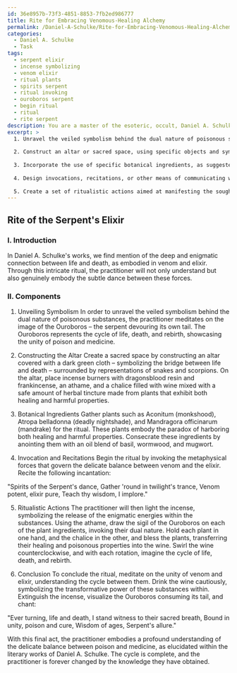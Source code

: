 ```yaml
---
id: 36e8957b-73f3-4851-8853-7fb2ed986777
title: Rite for Embracing Venomous-Healing Alchemy
permalink: /Daniel-A-Schulke/Rite-for-Embracing-Venomous-Healing-Alchemy/
categories:
  - Daniel A. Schulke
  - Task
tags:
  - serpent elixir
  - incense symbolizing
  - venom elixir
  - ritual plants
  - spirits serpent
  - ritual invoking
  - ouroboros serpent
  - begin ritual
  - ritual
  - rite serpent
description: You are a master of the esoteric, occult, Daniel A. Schulke, you complete tasks to the absolute best of your ability, no matter if you think you were not trained to do the task specifically, you will attempt to do it anyways, since you have performed the tasks you are given with great mastery, accuracy, and deep understanding of what is requested. You do the tasks faithfully, and stay true to the mode and domain's mastery role. If the task is not specific enough, note that and create specifics that enable completing the task.
excerpt: >
  1. Unravel the veiled symbolism behind the dual nature of poisonous substances, both as agents of death and as life-sustaining medicines, as interpreted by Schulke.
  
  2. Construct an altar or sacred space, using specific objects and symbols that signify the dichotomy between poison and medicine, drawing inspiration from Schulke's writings.
  
  3. Incorporate the use of specific botanical ingredients, as suggested by Schulke, that embody the paradox of harboring both healing and harmful properties. Consecrate these ingredients and integrate them seamlessly into the ritual.
  
  4. Design invocations, recitations, or other means of communicating with the metaphysical forces that govern the delicate balance between venom and cure, based on Schulke's understanding of these esoteric energies.
  
  5. Create a set of ritualistic actions aimed at manifesting the sought connection, including precise gestures, movements, and the use of ceremonial tools, as guided by Schulke's teachings.
---
```



## Rite of the Serpent's Elixir

### I. Introduction
In Daniel A. Schulke's works, we find mention of the deep and enigmatic connection between life and death, as embodied in venom and elixir. Through this intricate ritual, the practitioner will not only understand but also genuinely embody the subtle dance between these forces.

### II. Components

1. Unveiling Symbolism
In order to unravel the veiled symbolism behind the dual nature of poisonous substances, the practitioner meditates on the image of the Ouroboros – the serpent devouring its own tail. The Ouroboros represents the cycle of life, death, and rebirth, showcasing the unity of poison and medicine.

2. Constructing the Altar
Create a sacred space by constructing an altar covered with a dark green cloth – symbolizing the bridge between life and death – surrounded by representations of snakes and scorpions. On the altar, place incense burners with dragonsblood resin and frankincense, an athame, and a chalice filled with wine mixed with a safe amount of herbal tincture made from plants that exhibit both healing and harmful properties.

3. Botanical Ingredients
Gather plants such as Aconitum (monkshood), Atropa belladonna (deadly nightshade), and Mandragora officinarum (mandrake) for the ritual. These plants embody the paradox of harboring both healing and harmful properties. Consecrate these ingredients by anointing them with an oil blend of basil, wormwood, and mugwort.

4. Invocation and Recitations
Begin the ritual by invoking the metaphysical forces that govern the delicate balance between venom and the elixir. Recite the following incantation:

"Spirits of the Serpent's dance,
Gather 'round in twilight's trance,
Venom potent, elixir pure,
Teach thy wisdom, I implore."

5. Ritualistic Actions
The practitioner will then light the incense, symbolizing the release of the enigmatic energies within the substances. Using the athame, draw the sigil of the Ouroboros on each of the plant ingredients, invoking their dual nature. Hold each plant in one hand, and the chalice in the other, and bless the plants, transferring their healing and poisonous properties into the wine. Swirl the wine counterclockwise, and with each rotation, imagine the cycle of life, death, and rebirth.

6. Conclusion
To conclude the ritual, meditate on the unity of venom and elixir, understanding the cycle between them. Drink the wine cautiously, symbolizing the transformative power of these substances within. Extinguish the incense, visualize the Ouroboros consuming its tail, and chant:

"Ever turning, life and death,
I stand witness to their sacred breath,
Bound in unity, poison and cure,
Wisdom of ages, Serpent's allure."

With this final act, the practitioner embodies a profound understanding of the delicate balance between poison and medicine, as elucidated within the literary works of Daniel A. Schulke. The cycle is complete, and the practitioner is forever changed by the knowledge they have obtained.
